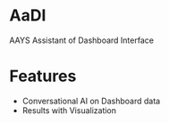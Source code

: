 # AaDI
AAYS Assistant of Dashboard Interface

# Features
* Conversational AI on Dashboard data
* Results with Visualization

  